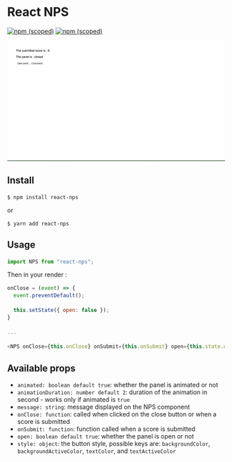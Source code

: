 # React NPS

[![npm (scoped)](https://img.shields.io/npm/v/react-nps.svg)](https://www.npmjs.com/package/react-nps)
[![npm (scoped)](https://img.shields.io/npm/l/react-nps.svg)](https://github.com/ghamaide/react-nps/blob/master/LICENSE)

![Example](./example.gif)

## Install

```
$ npm install react-nps
```

or

```
$ yarn add react-nps
```

## Usage

```js
import NPS from "react-nps";
```

Then in your render :

```js
onClose = (event) => {
  event.preventDefault();

  this.setState({ open: false });
}

...

<NPS onClose={this.onClose} onSubmit={this.onSubmit} open={this.state.open} />
```

## Available props

- `animated: boolean default true`: whether the panel is animated or not
- `animationDuration: number default 2`: duration of the animation in second - works only if animated is `true`
- `message: string`: message displayed on the NPS component
- `onClose: function`: called when clicked on the close button or when a score is submitted
- `onSubmit: function`: function called when a score is submitted
- `open: boolean default true`: whether the panel is open or not
- `style: object`: the button style, possible keys are: `backgroundColor`, `backgroundActiveColor`, `textColor`, and `textActiveColor`
